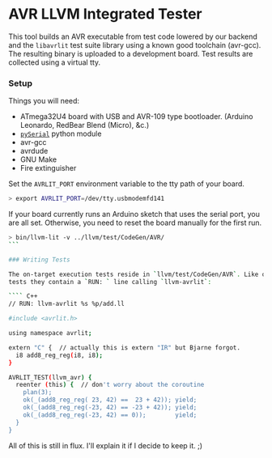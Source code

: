 # AVR LLVM Integrated Tester

This tool builds an AVR executable from test code lowered by our backend and the
`libavrlit` test suite library using a known good toolchain (avr-gcc). The
resulting binary is uploaded to a development board. Test results are collected
using a virtual tty.

### Setup

Things you will need:

  * ATmega32U4 board with USB and AVR-109 type bootloader. (Arduino Leonardo,
    RedBear Blend (Micro), &c.)
  * [`pySerial`](http://pyserial.sourceforge.net) python module
  * avr-gcc
  * avrdude
  * GNU Make
  * Fire extinguisher

Set the `AVRLIT_PORT` environment variable to the tty path of your board.

```` bash
> export AVRLIT_PORT=/dev/tty.usbmodemfd141
````

If your board currently runs an Arduino sketch that uses the serial port, you are
all set. Otherwise, you need to reset the board manually for the first run. 

```` bash
> bin/llvm-lit -v ../llvm/test/CodeGen/AVR/
```

### Writing Tests

The on-target execution tests reside in `llvm/test/CodeGen/AVR`. Like other lit 
tests they contain a `RUN: ` line calling `llvm-avrlit`:

```` C++
// RUN: llvm-avrlit %s %p/add.ll 

#include <avrlit.h>

using namespace avrlit;

extern "C" {  // actually this is extern "IR" but Bjarne forgot.
  i8 add8_reg_reg(i8, i8);
}

AVRLIT_TEST(llvm_avr) {
  reenter (this) {  // don't worry about the coroutine
    plan(3);
    ok(_(add8_reg_reg( 23, 42) ==  23 + 42)); yield;
    ok(_(add8_reg_reg(-23, 42) == -23 + 42)); yield;
    ok(_(add8_reg_reg(-23, 42) == 0));        yield;
  }
}
````

All of this is still in flux. I'll explain it if I decide to keep it. ;)


